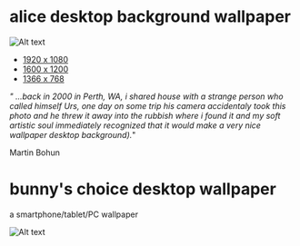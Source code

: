 # alice desktop background wallpaper
![Alt text](https://raw.github.com/mbohun/gfx/master/alice/alice_1366x768-thumbnail-shadowsoft.png "desktop wallpaper")
- [1920 x 1080](https://raw.github.com/mbohun/gfx/master/alice/alice_1920x1080.png)
- [1600 x 1200](https://raw.github.com/mbohun/gfx/master/alice/alice_1600x1200.png)
- [1366 x  768](https://raw.github.com/mbohun/gfx/master/alice/alice_1366x768.png)

_" ...back in 2000 in Perth, WA, i shared house with a strange person who called himself Urs, one day on some trip his camera accidentaly took this photo and he threw it away into the rubbish where i found it and my soft artistic soul immediately recognized that it would make a very nice wallpaper desktop background)._"

Martin Bohun

# bunny's choice desktop wallpaper
a smartphone/tablet/PC wallpaper

![Alt text](https://raw.github.com/mbohun/gfx/master/bunnys-choice/device-2013-06-28-163414s-softshadow.png "smartphone wallpaper example")
